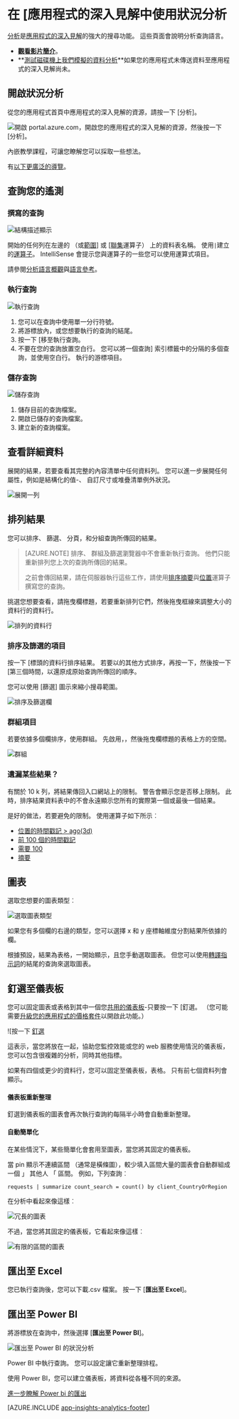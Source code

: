 <properties 
    pageTitle="使用狀況分析-的應用程式的深入見解的強大的搜尋工具 |Microsoft Azure" 
    description="使用狀況分析，應用程式的深入見解的強大的診斷搜尋工具。 " 
    services="application-insights" 
    documentationCenter=""
    authors="danhadari" 
    manager="douge"/>

<tags 
    ms.service="application-insights" 
    ms.workload="tbd" 
    ms.tgt_pltfrm="ibiza" 
    ms.devlang="na" 
    ms.topic="article" 
    ms.date="10/21/2016" 
    ms.author="awills"/>


# <a name="using-analytics-in-application-insights"></a>在 [應用程式的深入見解中使用狀況分析


[分析](app-insights-analytics.md)是[應用程式的深入見解](app-insights-overview.md)的強大的搜尋功能。 這些頁面會說明分析查詢語言。

* **[觀看影片簡介](https://applicationanalytics-media.azureedge.net/home_page_video.mp4)**。
* **[測試磁碟機上我們模擬的資料分析](https://analytics.applicationinsights.io/demo)**如果您的應用程式未傳送資料至應用程式的深入見解尚未。

## <a name="open-analytics"></a>開啟狀況分析

從您的應用程式首頁中應用程式的深入見解的資源，請按一下 [分析]。

![開啟 portal.azure.com，開啟您的應用程式的深入見解的資源，然後按一下 [分析]。](./media/app-insights-analytics-using/001.png)

內嵌教學課程，可讓您瞭解您可以採取一些想法。

有[以下更廣泛的導覽](app-insights-analytics-tour.md)。

## <a name="query-your-telemetry"></a>查詢您的遙測

### <a name="write-a-query"></a>撰寫的查詢

![結構描述顯示](./media/app-insights-analytics-using/150.png)

開始的任何列在左邊的 （或[範圍](app-insights-analytics-reference.md#range-operator)] 或 [[聯集](app-insights-analytics-reference.md#union-operator)運算子） 上的資料表名稱。 使用`|`建立的[運算子](app-insights-analytics-reference.md#queries-and-operators)。 IntelliSense 會提示您與運算子的一些您可以使用運算式項目。

請參閱[分析語言概觀](app-insights-analytics-tour.md)與[語言參考](app-insights-analytics-reference.md)。

### <a name="run-a-query"></a>執行查詢

![執行查詢](./media/app-insights-analytics-using/130.png)

1. 您可以在查詢中使用單一分行符號。
2. 將游標放內，或您想要執行的查詢的結尾。
3. 按一下 [移至執行查詢。
4. 不要在您的查詢放置空白行。 您可以將一個查詢] 索引標籤中的分隔的多個查詢，並使用空白行。 執行的游標項目。

### <a name="save-a-query"></a>儲存查詢

![儲存查詢](./media/app-insights-analytics-using/140.png)

1. 儲存目前的查詢檔案。
2. 開啟已儲存的查詢檔案。
3. 建立新的查詢檔案。


## <a name="see-the-details"></a>查看詳細資料

展開的結果，若要查看其完整的內容清單中任何資料列。 您可以進一步展開任何屬性，例如是結構化的值-、 自訂尺寸或堆疊清單例外狀況。

![展開一列](./media/app-insights-analytics-using/070.png)

 

## <a name="arrange-the-results"></a>排列結果

您可以排序、 篩選、 分頁，和分組查詢所傳回的結果。

> [AZURE.NOTE] 排序、 群組及篩選瀏覽器中不會重新執行查詢。 他們只能重新排列您上次的查詢所傳回的結果。 
> 
> 之前會傳回結果，請在伺服器執行這些工作，請使用[排序](app-insights-analytics-reference.md#sort-operator)[摘要](app-insights-analytics-reference.md#summarize-operator)與[位置](app-insights-analytics-reference.md#where-operator)運算子撰寫您的查詢。

挑選您想要查看，請拖曳欄標題，若要重新排列它們，然後拖曳框線來調整大小的資料行的資料行。

![排列的資料行](./media/app-insights-analytics-using/030.png)

### <a name="sort-and-filter-items"></a>排序及篩選的項目

按一下 [標頭的資料行排序結果。 若要以的其他方式排序，再按一下，然後按一下 [第三個時間，以還原成原始查詢所傳回的順序。

您可以使用 [篩選] 圖示來縮小搜尋範圍。

![排序及篩選欄](./media/app-insights-analytics-using/040.png)



### <a name="group-items"></a>群組項目

若要依據多個欄排序，使用群組。 先啟用，，然後拖曳欄標題的表格上方的空間。

![群組](./media/app-insights-analytics-using/060.png)



### <a name="missing-some-results"></a>遺漏某些結果？

有關於 10 k 列，將結果傳回入口網站上的限制。 警告會顯示您是否移上限制。 此時，排序結果資料表中的不會永遠顯示您所有的實際第一個或最後一個結果。 

是好的做法，若要避免的限制。 使用運算子如下所示︰

* [位置的時間戳記 > ago(3d)](app-insights-analytics-reference.md#where-operator)
* [前 100 個的時間戳記](app-insights-analytics-reference.md#top-operator) 
* [需要 100](app-insights-analytics-reference.md#take-operator)
* [摘要](app-insights-analytics-reference.md#summarize-operator) 



## <a name="diagrams"></a>圖表

選取您想要的圖表類型︰

![選取圖表類型](./media/app-insights-analytics-using/230.png)

如果您有多個欄的右邊的類型，您可以選擇 x 和 y 座標軸維度分割結果所依據的欄。

根據預設，結果為表格，一開始顯示，且您手動選取圖表。 但您可以使用[轉譯指示詞](app-insights-analytics-reference.md#render-directive)的結尾的查詢來選取圖表。

## <a name="pin-to-dashboard"></a>釘選至儀表板

您可以固定圖表或表格到其中一個您[共用的儀表板](app-insights-dashboards.md)-只要按一下 [釘選。 （您可能需要[升級您的應用程式的價格套件](app-insights-pricing.md)以開啟此功能。） 

![按一下 [釘選](./media/app-insights-analytics-using/pin-01.png)

這表示，當您將放在一起，協助您監控效能或您的 web 服務使用情況的儀表板，您可以包含很複雜的分析，同時其他指標。 

如果有四個或更少的資料行，您可以固定至儀表板，表格。 只有前七個資料列會顯示。


#### <a name="dashboard-refresh"></a>儀表板重新整理

釘選到儀表板的圖表會再次執行查詢約每隔半小時會自動重新整理。

#### <a name="automatic-simplifications"></a>自動簡單化

在某些情況下，某些簡單化會套用至圖表，當您將其固定的儀表板。

當 pin 顯示不連續區間 （通常是橫條圖），較少填入區間大量的圖表會自動群組成一個 」 其他人 「 區間。 例如，下列查詢︰

    requests | summarize count_search = count() by client_CountryOrRegion

在分析中看起來像這樣︰


![冗長的圖表](./media/app-insights-analytics-using/pin-07.png)

不過，當您將其固定的儀表板，它看起來像這樣︰


![有限的區間的圖表](./media/app-insights-analytics-using/pin-08.png)




## <a name="export-to-excel"></a>匯出至 Excel

您已執行查詢後，您可以下載.csv 檔案。 按一下 [**匯出至 Excel**]。

## <a name="export-to-power-bi"></a>匯出至 Power BI

將游標放在查詢中，然後選擇 [**匯出至 Power BI**]。

![匯出至 Power BI 的狀況分析](./media/app-insights-analytics-using/240.png)

Power BI 中執行查詢。 您可以設定讓它重新整理排程。

使用 Power BI，您可以建立儀表板，將資料從各種不同的來源。


[進一步瞭解 Power bi 的匯出](app-insights-export-power-bi.md)



[AZURE.INCLUDE [app-insights-analytics-footer](../../includes/app-insights-analytics-footer.md)]

